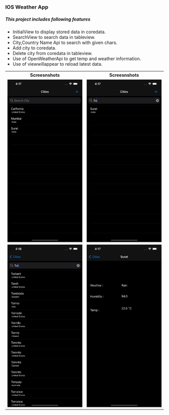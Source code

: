 ### IOS Weather App

##### This project includes following features 

* InitialView to display stored data in coredata.
* SearchView to search data in tableview.
* City,Country Name Api to search with given chars.
* Add city to coredata.
* Delete city from coredata in tableview.
* Use of OpenWeatherApi to get temp and weather information.
* Use of viewwillappear to reload latest data.

<table>

<th>Screesnshots</th>
<th>Screesnshots</th>

<tr>
<td>
 <img src="https://raw.githubusercontent.com/kanulp/iOSWeatherApi/main/Screenshots/ss1.png" width="600"   title="Screenshot 1">
</td>
<td>
 <img src="https://raw.githubusercontent.com/kanulp/iOSWeatherApi/main/screenshots/ss2.png" width="600" title="Screenshot 2">
</td>
</tr>

<tr>
<td>
 <img src="https://raw.githubusercontent.com/kanulp/iOSWeatherApi/main/screenshots/ss3.png" width="600"   title="Screenshot 3">
</td>
<td>
 <img src="https://raw.githubusercontent.com/kanulp/iOSWeatherApi/main/screenshots/ss4.png" width="600"   title="Screenshot 4">
</td>
</tr>

</table>
